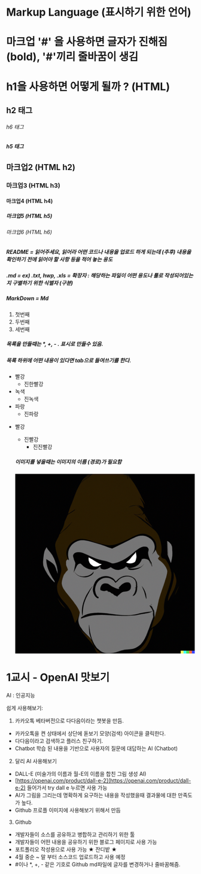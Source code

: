 # Markup Language (표시하기 위한 언어)

# 마크업 '#' 을 사용하면 글자가 진해짐 (bold), '#'끼리 줄바꿈이 생김

<h1> h1을 사용하면 어떻게 될까 ? (HTML) </h1>
<h2> h2 태그 </h2>
<h6> h6 태그 </h6>
<h5> h5 태그 </h5>

## 마크업2 (HTML h2)
### 마크업3 (HTML h3)
#### 마크업4 (HTML h4)
##### 마크업5 (HTML h5)
###### 마크업6 (HTML h6)


##### README = 읽어주세요, 읽어라 어떤 코드나 내용을 업로드 하게 되는데 (추후) 내용을 확인하기 전에 읽어야 할 사항 등을 적어 놓는 용도
##### .md = ex) .txt, hwp, .xls = 확장자 : 해당하는 파일이 어떤 용도나 툴로 작성되어있는지 구별하기 위한 식별자 (구분)
##### MarkDown = Md

1. 첫번째
2. 두번째
3. 세번째

##### 목록을 만들때는 *, +, - . 표시로 만들수 있음.
##### 목록 하위에 어떤 내용이 있다면 tab으로 들여쓰기를 한다.
* 빨강
  * 진한빨강
* 녹색
  * 진녹색 
* 파랑
  * 진파랑 

+ 빨강
  + 진빨강
    + 진진빨강
  
  ##### 이미지를 넣을때는 이미지의 이름 (경로)가 필요함
  ![Alt text](프로필.png)
  
  
# 1교시 - OpenAI 맛보기

AI : 인공지능

쉽게 사용해보기:

1. 카카오톡 베타버전으로 다다음이라는 챗봇을 만듬.
- 카카오톡을 켠 상태에서 상단에 돋보기 모양(검색) 아이콘을 클릭한다.
- 다다음이라고 검색하고 플러스 친구하기.
- Chatbot 학습 된 내용을 기반으로 사용자의 질문에 대답하는 AI (Chatbot)
2. 달리 AI 사용해보기
- DALL-E (미술가의 이름과 월-E의 이름을 합친 그림 생성 AI)
- [https://openai.com/product/dall-e-2](https://openai.com/product/dall-e-2) 들어가서 try dall e 누르면 사용 가능
- AI가 그림을 그리는데 명확하게 요구하는 내용을 작성했을때  결과물에 대한 만족도가 높다.
- Github 프로플 이미지에 사용해보기 위해서 만듬
3. Github
- 개발자들이 소스를 공유하고 병합하고 관리하기 위한 툴
- 개발자들이 어떤 내용을 공유하기 위한 블로그 페이지로 사용 가능
- 포트폴리오 작성용으로 사용 가능 ★ 잔디밭 ★
- 4월 중순 ~ 말 부터 소스코드 업로드하고 사용 예정
- #이나 *, +, - 같은 기호로 Github md파일에 글자를 변경하거나 줄바꿈해줌.

